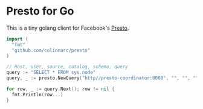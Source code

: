 Presto for Go
=============

This is a tiny golang client for Facebook's [Presto][1].

```go
import (
  "fmt"
  "github.com/colinmarc/presto"
)

// Host, user, source, catalog, schema, query
query := "SELECT * FROM sys.node"
query, _ := presto.NewQuery("http//presto-coordinator:8080", "", "", "", "", query)

for row, _ := query.Next(); row != nil {
  fmt.Println(row...)
}
```

[1]: https://github.com/facebook/presto
